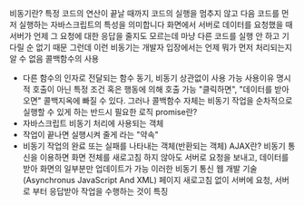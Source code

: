 비동기란?
특정 코드의 연산이 끝날 때까지 코드의 실행을 멈추지 않고 다음 코드를 먼저 실행하는 자바스크립트의 특성을 의미합니다
화면에서 서버로 데이터를 요청했을 때 서버가 언제 그 요청에 대한 응답을 줄지도 모르는데 마냥 다른 코드를 실행 안 하고 기다릴 순 없기 때문
그런데 이런 비동기는 개발자 입장에서는 언제 뭐가 먼저 처리되는지 알 수 없음
콜백함수의 사용
- 다른 함수의 인자로 전달되는 함수
동기, 비동기 상관없이 사용 가능
사용이유
명시적 호출이 아닌 특정 조건 혹은 행동에 의해 호출 가능
"클릭하면", "데이터를 받아오면"
콜백지옥에 빠질 수 있다.
그러나 콜백함수 자체는 비동기 작업을 순차적으로 실행할 수 있게 하는 반드시 필요한 로직
promise란?
- 자바스크립트 비동기 처리에 사용되는 객체
- 작업이 끝나면 실행시켜 줄게 라는 "약속"
- 비동기 작업의 완료 또는 실패를 나타내는 객체(반환되는 객체)
AJAX란?
비동기 통신을 이용하면 화면 전체를 새로고침 하지 않아도 서버로 요청을 보내고, 데이터를 받아 화면의 일부분만 업데이트가 가능
이러한 비동기 통신 웹 개발 기술(Asynchronus JavaScript And XML)
페이지 새로고침 없이 서버에 요청, 서버로 부터 응답받아 작업을 수행하는 것이 특징